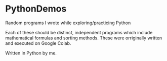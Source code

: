 # PythonDemos

Random programs I wrote while exploring/practicing Python

Each of these should be distinct, independent programs which include mathematical formulas and sorting methods. 
These were orriginally written and executed on Google Colab.

Written in Python by me.
